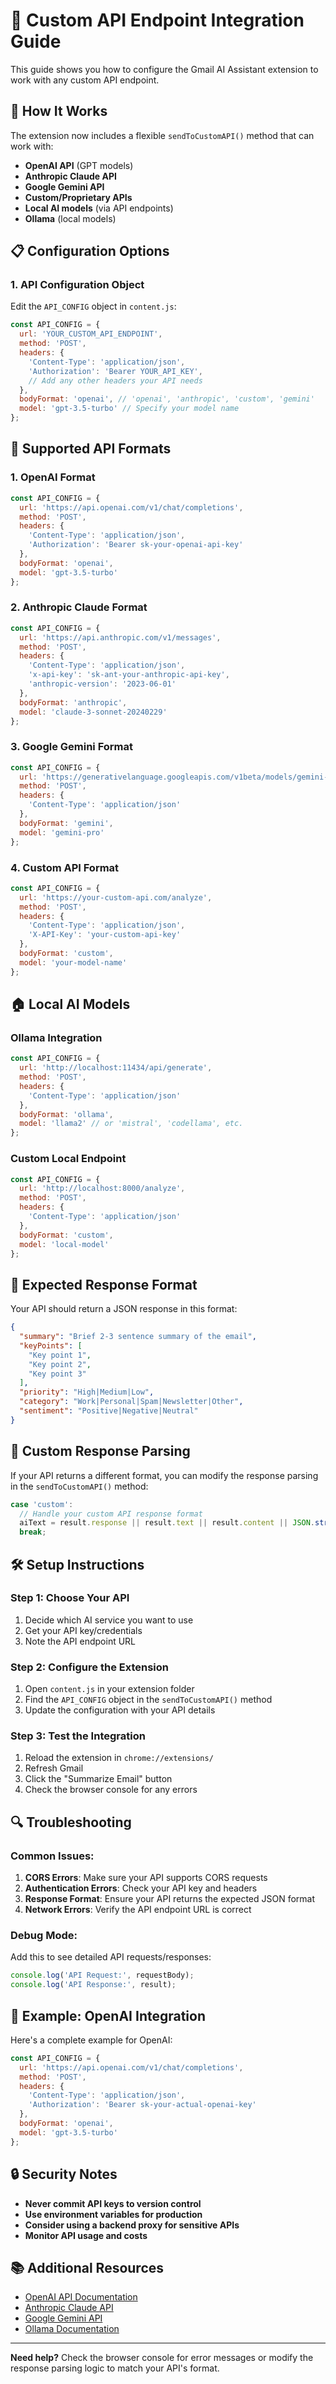 # 🔧 Custom API Endpoint Integration Guide

This guide shows you how to configure the Gmail AI Assistant extension to work with any custom API endpoint.

## 🚀 **How It Works**

The extension now includes a flexible `sendToCustomAPI()` method that can work with:
- **OpenAI API** (GPT models)
- **Anthropic Claude API**
- **Google Gemini API**
- **Custom/Proprietary APIs**
- **Local AI models** (via API endpoints)
- **Ollama** (local models)

## 📋 **Configuration Options**

### **1. API Configuration Object**

Edit the `API_CONFIG` object in `content.js`:

```javascript
const API_CONFIG = {
  url: 'YOUR_CUSTOM_API_ENDPOINT',
  method: 'POST',
  headers: {
    'Content-Type': 'application/json',
    'Authorization': 'Bearer YOUR_API_KEY',
    // Add any other headers your API needs
  },
  bodyFormat: 'openai', // 'openai', 'anthropic', 'custom', 'gemini'
  model: 'gpt-3.5-turbo' // Specify your model name
};
```

## 🔌 **Supported API Formats**

### **1. OpenAI Format**
```javascript
const API_CONFIG = {
  url: 'https://api.openai.com/v1/chat/completions',
  method: 'POST',
  headers: {
    'Content-Type': 'application/json',
    'Authorization': 'Bearer sk-your-openai-api-key'
  },
  bodyFormat: 'openai',
  model: 'gpt-3.5-turbo'
};
```

### **2. Anthropic Claude Format**
```javascript
const API_CONFIG = {
  url: 'https://api.anthropic.com/v1/messages',
  method: 'POST',
  headers: {
    'Content-Type': 'application/json',
    'x-api-key': 'sk-ant-your-anthropic-api-key',
    'anthropic-version': '2023-06-01'
  },
  bodyFormat: 'anthropic',
  model: 'claude-3-sonnet-20240229'
};
```

### **3. Google Gemini Format**
```javascript
const API_CONFIG = {
  url: 'https://generativelanguage.googleapis.com/v1beta/models/gemini-pro:generateContent?key=YOUR_API_KEY',
  method: 'POST',
  headers: {
    'Content-Type': 'application/json'
  },
  bodyFormat: 'gemini',
  model: 'gemini-pro'
};
```

### **4. Custom API Format**
```javascript
const API_CONFIG = {
  url: 'https://your-custom-api.com/analyze',
  method: 'POST',
  headers: {
    'Content-Type': 'application/json',
    'X-API-Key': 'your-custom-api-key'
  },
  bodyFormat: 'custom',
  model: 'your-model-name'
};
```

## 🏠 **Local AI Models**

### **Ollama Integration**
```javascript
const API_CONFIG = {
  url: 'http://localhost:11434/api/generate',
  method: 'POST',
  headers: {
    'Content-Type': 'application/json'
  },
  bodyFormat: 'ollama',
  model: 'llama2' // or 'mistral', 'codellama', etc.
};
```

### **Custom Local Endpoint**
```javascript
const API_CONFIG = {
  url: 'http://localhost:8000/analyze',
  method: 'POST',
  headers: {
    'Content-Type': 'application/json'
  },
  bodyFormat: 'custom',
  model: 'local-model'
};
```

## 📝 **Expected Response Format**

Your API should return a JSON response in this format:

```json
{
  "summary": "Brief 2-3 sentence summary of the email",
  "keyPoints": [
    "Key point 1",
    "Key point 2",
    "Key point 3"
  ],
  "priority": "High|Medium|Low",
  "category": "Work|Personal|Spam|Newsletter|Other",
  "sentiment": "Positive|Negative|Neutral"
}
```

## 🔧 **Custom Response Parsing**

If your API returns a different format, you can modify the response parsing in the `sendToCustomAPI()` method:

```javascript
case 'custom':
  // Handle your custom API response format
  aiText = result.response || result.text || result.content || JSON.stringify(result);
  break;
```

## 🛠️ **Setup Instructions**

### **Step 1: Choose Your API**
1. Decide which AI service you want to use
2. Get your API key/credentials
3. Note the API endpoint URL

### **Step 2: Configure the Extension**
1. Open `content.js` in your extension folder
2. Find the `API_CONFIG` object in the `sendToCustomAPI()` method
3. Update the configuration with your API details

### **Step 3: Test the Integration**
1. Reload the extension in `chrome://extensions/`
2. Refresh Gmail
3. Click the "Summarize Email" button
4. Check the browser console for any errors

## 🔍 **Troubleshooting**

### **Common Issues:**

1. **CORS Errors**: Make sure your API supports CORS requests
2. **Authentication Errors**: Check your API key and headers
3. **Response Format**: Ensure your API returns the expected JSON format
4. **Network Errors**: Verify the API endpoint URL is correct

### **Debug Mode:**
Add this to see detailed API requests/responses:

```javascript
console.log('API Request:', requestBody);
console.log('API Response:', result);
```

## 🎯 **Example: OpenAI Integration**

Here's a complete example for OpenAI:

```javascript
const API_CONFIG = {
  url: 'https://api.openai.com/v1/chat/completions',
  method: 'POST',
  headers: {
    'Content-Type': 'application/json',
    'Authorization': 'Bearer sk-your-actual-openai-key'
  },
  bodyFormat: 'openai',
  model: 'gpt-3.5-turbo'
};
```

## 🔒 **Security Notes**

- **Never commit API keys to version control**
- **Use environment variables for production**
- **Consider using a backend proxy for sensitive APIs**
- **Monitor API usage and costs**

## 📚 **Additional Resources**

- [OpenAI API Documentation](https://platform.openai.com/docs)
- [Anthropic Claude API](https://docs.anthropic.com/)
- [Google Gemini API](https://ai.google.dev/docs)
- [Ollama Documentation](https://ollama.ai/docs)

---

**Need help?** Check the browser console for error messages or modify the response parsing logic to match your API's format. 